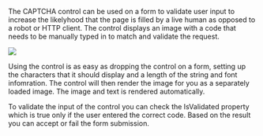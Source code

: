 ﻿The CAPTCHA control can be used on a form to validate user input to increase the likelyhood that the page is filled by a live human as opposed to a robot or HTTP client. The control displays an image with a code that needs to be manually typed in to match and validate the request.

![](IMAGES%5CWebControls%5CControls%5CwwWebCaptcha.png)

Using the control is as easy as dropping the control on a form, setting up the characters that it should display and a length of the string and font infomration. The control will then render the image for you as a separately loaded image. The image and text is rendered automatically.

To validate the input of the control you can check the IsValidated property which is true only if the user entered the correct code. Based on the result you can accept or fail the form submission.